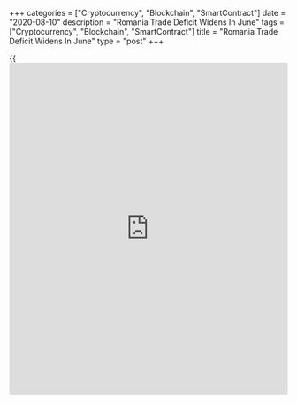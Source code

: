 +++
categories = ["Cryptocurrency", "Blockchain", "SmartContract"]
date = "2020-08-10"
description = "Romania Trade Deficit Widens In June"
tags = ["Cryptocurrency", "Blockchain", "SmartContract"]
title = "Romania Trade Deficit Widens In June"
type = "post"
+++

{{<iframe id="large-banner" src="https://www.bounty.group/#slide=26.0" width="100%" height="600" scrolling="no" style="border: 0px solid rgb(216, 221, 230); border-radius: 3px;">}}

Romania's trade deficit increased in June as exports declined faster
than imports, figures from the National Institute of Statistics showed
on Monday.

The trade deficit widened to EUR 1.32 billion in June from EUR 1.13
billion in the same month last year. In May, the trade deficit was EUR
1.25 billion.

Exports fell 12.9 percent year-on-year in June, following a 40.1 percent
decrease in May.

Imports declined 7.9 percent annually in June, following a 35.4 percent
fall in the previous month.

For the January to June period, exports decreased 18.1 percent and
imports declined 12.6 percent.

For comments and feedback [contact](https://www.playgroundfx.com/contact/): editorial@rtt[news](https://www.letsplayfx.com/blog/forex-news-website/).com

[Economic News][1]

 **What parts of the world are seeing the best (and worst) economic
performances lately? Click[here][2] to check out our [Econ Scorecard][2]
and find out! See up-to-the-moment [ranking](https://www.playgroundfx.com/blog/crypto-exchange-ranking/)s for the best and worst
performers in [GDP][2], [unemployment rate][3], [inflation][4] and much
more.**

   1. www.rtt[news](https://www.letsplayfx.com/blog/forex-news-website/).com/Content/EconomicNews.aspx
   2. www.rtt[news](https://www.letsplayfx.com/blog/forex-news-website/).com/economic-scorecard/world-rank/GDP/highest-performance.aspx
   3. www.rtt[news](https://www.letsplayfx.com/blog/forex-news-website/).com/economic-scorecard/world-rank/unemployment-rate/lowest-performance.aspx
   4. www.rtt[news](https://www.letsplayfx.com/blog/forex-news-website/).com/economic-scorecard/world-rank/CPI/highest-performance.aspx